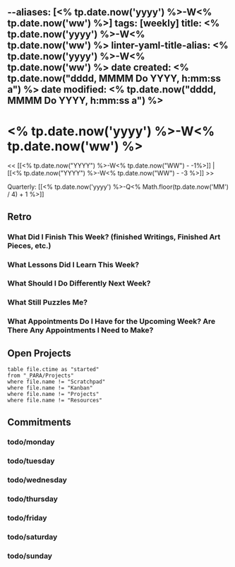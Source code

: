 --aliases: [<% tp.date.now('yyyy') %>-W<% tp.date.now('ww') %>]
tags: [weekly]
title: <% tp.date.now('yyyy') %>-W<% tp.date.now('ww') %>
linter-yaml-title-alias: <% tp.date.now('yyyy') %>-W<% tp.date.now('ww') %>
date created: <% tp.date.now("dddd, MMMM Do YYYY, h:mm:ss a") %>
date modified: <% tp.date.now("dddd, MMMM Do YYYY, h:mm:ss a") %>
---

# <% tp.date.now('yyyy') %>-W<% tp.date.now('ww') %>

<< [[<% tp.date.now("YYYY") %>-W<% tp.date.now("WW") - -1%>]] | [[<% tp.date.now("YYYY") %>-W<% tp.date.now("WW") - -3 %>]] >>

Quarterly:  [[<% tp.date.now('yyyy') %>-Q<% Math.floor(tp.date.now('MM') / 4) + 1 %>]]

## Retro

### What Did I Finish This Week? (finished Writings, Finished Art Pieces, etc.)

### What Lessons Did I Learn This Week?

### What Should I Do Differently Next Week?

### What Still Puzzles Me?

### What Appointments Do I Have for the Upcoming Week? Are There Any Appointments I Need to Make?

## Open Projects

```dataview
table file.ctime as "started"
from "_PARA/Projects"
where file.name != "Scratchpad"
where file.name != "Kanban"
where file.name != "Projects"
where file.name != "Resources"
```
## Commitments

### todo/monday

### todo/tuesday

### todo/wednesday

### todo/thursday

### todo/friday

### todo/saturday

### todo/sunday